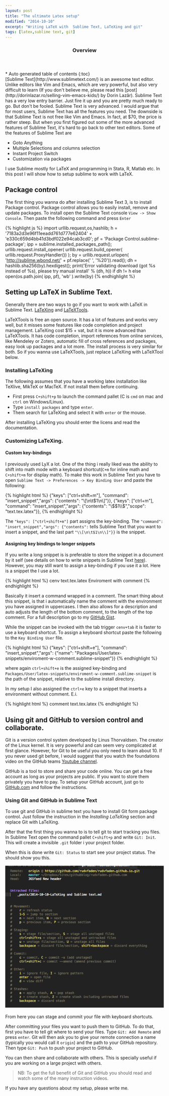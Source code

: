 ```yaml
---
layout: post
title: "The ultimate Latex setup"
modified: "2014-10-10"
excerpt: "Writing LaTeX with  Sublime Text, LaTeXing and git"
tags: [latex,sublime text, git]
---
```

<section id="table-of-contents" class="toc">
  <header>
    <h3>Overview</h3>
  </header>
<div id="drawer" markdown="1">
*  Auto generated table of contents
{:toc}
</div>
</section><!-- /#table-of-contents -->
[Sublime Text](http://www.sublimetext.com/) is an awesome text editor. Unlike editors like Vim and Emacs, which are very powerful, but also very difficult to learn (If you don't believe me, please read this [post](http://dorinlazar.ro/selling-vim-emacs-kids/) by Dorin Lazăr). Sublime Text has a very low entry barrier. Just fire it up and you are pretty much ready to go. But don't be fooled. Sublime Text is very advanced. I would argue that for most users, Sublime Text has all the features you need. The downside is that Sublime Text is not free like Vim and Emacs. In fact, at $70, the price is rather steep. But when you first figured out some of the more advanced features of Sublime Text, it's hard to go back to other text editors. Some of the features of Sublime Text are 

- Goto Anything
- Multiple Selections and columns selection
- Instant Project Switch
- Customization via packages

I use Sublime mostly for LaTeX and programming in Stata, R, Matlab etc. In this post I will show how to setup sublime to work with LaTeX. 

## Package control

The first thing you wanna do after installing Sublime Text 3, is to install Package control. Package control allows you to easily install, remove and update packages. To install open the Sublime Text console `View -> Show Console`. Then paste the following command and press `Enter`

{% highlight js %}
import urllib.request,os,hashlib; h = '7183a2d3e96f11eeadd761d777e62404' + 'e330c659d4bb41d3bdf022e94cab3cd0'; pf = 'Package Control.sublime-package'; ipp = sublime.installed_packages_path(); urllib.request.install_opener( urllib.request.build_opener( urllib.request.ProxyHandler()) ); by = urllib.request.urlopen( 'http://sublime.wbond.net/' + pf.replace(' ', '%20')).read(); dh = hashlib.sha256(by).hexdigest(); print('Error validating download (got %s instead of %s), please try manual install' % (dh, h)) if dh != h else open(os.path.join( ipp, pf), 'wb' ).write(by)
{% endhighlight %}

## Setting up LaTeX in Sublime Text.

Generally there are two ways to go if you want to work with LaTeX in Sublime Text. [LaTeXing](http://www.latexing.com/) and [LaTeXTools](https://github.com/SublimeText/LaTeXTools).

LaTeXTools is free an open source. It has a lot of features and works very well, but it misses some features like code completion and project management. LaTeXing cost $15 + vat, but it is more advanced than LaTeXTools. It has code completion, import references from online services, like Mendeley or Zotero, automatic fill of cross references and packages, easy look up packages and a lot more. The install process is very similar for both. So if you wanna use LaTeXTools, just replace LaTeXing with LaTeXTool below.  

### Installing LaTeXing

The following assumes that you have a working latex installation like TeXlive, MikTeX or MacTeX. If not install them before continuing.

- First press `C+shift+p` to launch the command pallet (C is `cmd` on mac and `ctrl` on Windows/Linux).
- Type `install packages` and type `enter`.
- Them search for LaTeXing and select it with `enter` or the mouse. 

After installing LaTeXing you should enter the licens and read the documentation.

### Customizing LaTeXing.

#### Custom key-bindings

I previously used LyX a lot. One of the thing i really liked was the ability to shift into math mode with a keyboard shortcut(`C+m` for inline math and `C+shift+m` for display math). To make this work in Sublime Text you have to open `Sublime Text -> Preferences -> Key Binding User` and paste the following:

{% highlight html %}
{"keys": ["ctrl+shift+m"], "command": "insert_snippet","args": {"contents": "\\[\n\t$1\n\\]"}},
{"keys": ["ctrl+m"], "command": "insert_snippet","args": {"contents": "\\$$1\\$","scope": "text.tex.latex"}},
{% endhighlight %}

The `"keys": ["ctrl+shift+m"]` part assigns the key-binding. The `"command": "insert_snippet","args": {"contents":` tells Sublime Text that you want to insert a snippet, and the last part `"\\[\n\t$1\n\\]"}}` is the snippet. 

#### Assigning key bindings to longer snippets

If you write a long snippet is is preferable to store the snippet in a document by it self (see details on how to write snippets in Sublime Text [here](http://sublimetext.info/docs/en/extensibility/snippets.html)). However, you may still want to assign a key-binding if you use it a lot. Here is a snippet the I use a lot.

{% highlight html %}
<snippet>
    <content><![CDATA[
%==========  ${1/(.+)/\U\1/g}: ${2:Description}  ==========%
\begin{${1:Environment}}
$3
\end{${1:Environment}}
%=============${1/./=/g}=${2/./=/g}============%
]]></content>
    <!-- Optional: Set a tabTrigger to define how to trigger the snippet -->
    <tabTrigger>cenv</tabTrigger>
    <!-- Optional: Set a scope to limit where the snippet will trigger -->
    <scope>text.tex.latex</scope>
      <!-- Optional: Description to show in the menu -->
    <description>Enviroment with comment</description>
</snippet>
{% endhighlight %}

Basically it insert a command wrapped in a comment. The smart thing about this snippet, is that i automatically name the comment with the environment you have assigned in uppercases. I then also allows for a description and auto adjusts the length of the bottom comment, to the length of the top comment. For a full description go to my [GitHub Gist](https://gist.github.com/rudvfaden/c68002520962a24cb073).

While the snippet can be invoked with the tab trigger `cenv+tab`  it is faster to use a keyboard shortcut. To assign a keyboard shortcut paste the following to the `Key Binding User` file.

{% highlight html %}
{"keys": ["ctrl+shift+e"], "command": "insert_snippet","args": {"name":
"Packages/User/latex-snippets/enviroment-w-comment.sublime-snippet"}}
{% endhighlight %}

where again `ctrl+shift+e` is the assigned key-binding and `Packages/User/latex-snippets/enviroment-w-comment.sublime-snippet` is the path of the snippet, relative to the sublime install directory.

In my setup I also assigned the `ctrl+e` key to a snippet that inserts a environment without comment. E.i.  

{% highlight html %}
<snippet>
    <content><![CDATA[
%==========  ${1:Enviroment}: ${2:Description}  ==========%
$3
%=============${1/./=/g}=${2/./=/g}============%
]]></content>
    <!-- Optional: Set a tabTrigger to define how to trigger the snippet -->
    <tabTrigger>comment</tabTrigger>
    <!-- Optional: Set a scope to limit where the snippet will trigger -->
    <scope>text.tex.latex</scope>
</snippet>
{% endhighlight %}

## Using git and GitHub to version control and collaborate.

Git is a version control system developed by Linus Thorvaldsen. The creator of the Linux kernel. It is very powerful and can seem very complicated at first glance. However, for Git to be useful you only need to learn about 10. If you never used git before, I would suggest that you watch the foundations video on the GitHub teams [Youtube channel](https://www.youtube.com/channel/UCP7RrmoueENv9TZts3HXXtw). 

GitHub is a tool to store and share your code online. You can get a free account as long as your projects are public. If you want to store them privately you have to pay. To setup your GitHub account, just go to [GitHub.com](GitHub.com) and follow the instructions.

### Using Git and GitHub in Sublime Text

To use git and GitHub in sublime text you have to install Git form package control. Just follow the instruction in the *Installing LaTeXing* section and replace Git with LaTeXing. 

After that the first thing you wanna to is to tell git to start tracking you files. In Sublime Text open the command pallet `C+shift+p` and write `Git: Init`. This will create a invisible `.git` folder i your project folder. 

When this is done write `Git: Status` to start see your project status. The should show you this.
<br/><br/>
![Git Status](../images/posts/git-status.png "Git Status")
<br/><br/>
From here you can stage and commit your file with keyboard shortcuts. 

After committing your files you want to push them to GitHub. To do that, first you have to tell git where to send your files. Type `Git: Add Remote` and press `enter`. Git will then ask you to give your remote connection a name (typically you would call it `origin`) and the path to your GitHub repository.
Then type `Git: Push` to push your project to GitHub. 

You can then share and collaborate with others. This is specially useful if you are working on a large project with others. 

>NB: To get the full benefit of Git and GitHub you should read and watch some of the many instruction videos. 

If you have any questions about my setup, please write me.
